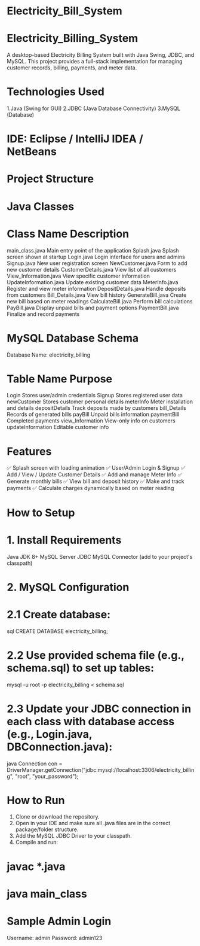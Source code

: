 # Electricity_Bill_System

# Electricity_Billing_System
A desktop-based Electricity Billing System built with Java Swing, JDBC, and MySQL. This project provides a full-stack implementation for managing customer records, billing, payments, and meter data.

# Technologies Used
1.Java (Swing for GUI)
2.JDBC (Java Database Connectivity)
3.MySQL (Database)

# IDE: Eclipse / IntelliJ IDEA / NetBeans

# Project Structure
# Java Classes
# Class Name	Description
main_class.java	         Main entry point of the application
Splash.java	             Splash screen shown at startup
Login.java	             Login interface for users and admins
Signup.java	             New user registration screen
NewCustomer.java         Form to add new customer details
CustomerDetails.java     View list of all customers
View_Information.java	   View specific customer information
UpdateInformation.java	 Update existing customer data
MeterInfo.java	         Register and view meter information
DepositDetails.java	     Handle deposits from customers
Bill_Details.java	       View bill history
GenerateBill.java	       Create new bill based on meter readings
CalculateBill.java	     Perform bill calculations
PayBill.java	           Display unpaid bills and payment options
PaymentBill.java	       Finalize and record payments

# MySQL Database Schema
Database Name: electricity_billing 
# Table Name	Purpose
Login	             Stores user/admin credentials
Signup	           Stores registered user data
newCustomer	       Stores customer personal details
meterInfo	         Meter installation and details
depositDetails	   Track deposits made by customers
bill_Details	     Records of generated bills
payBill	           Unpaid bills information
paymentBill	       Completed payments
view_Information	 View-only info on customers
updateInformation	 Editable customer info

# Features
✅ Splash screen with loading animation
✅ User/Admin Login & Signup
✅ Add / View / Update Customer Details
✅ Add and manage Meter Info
✅ Generate monthly bills
✅ View bill and deposit history
✅ Make and track payments
✅ Calculate charges dynamically based on meter reading

# How to Setup
# 1. Install Requirements
Java JDK 8+
MySQL Server
JDBC MySQL Connector (add to your project's classpath)

# 2. MySQL Configuration
# 2.1 Create database:
sql CREATE DATABASE electricity_billing;

# 2.2 Use provided schema file (e.g., schema.sql) to set up tables:
mysql -u root -p electricity_billing < schema.sql

# 2.3 Update your JDBC connection in each class with database access (e.g., Login.java, DBConnection.java):
java
Connection con = DriverManager.getConnection("jdbc:mysql://localhost:3306/electricity_billing", "root", "your_password");

# How to Run
1. Clone or download the repository.
2. Open in your IDE and make sure all .java files are in the correct package/folder structure.
3. Add the MySQL JDBC Driver to your classpath.
4. Compile and run:
# javac *.java
# java main_class

# Sample Admin Login
Username: admin
Password: admin123


